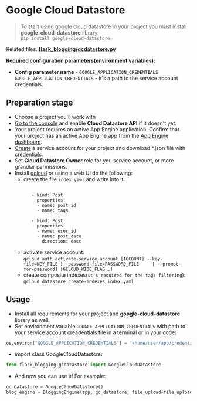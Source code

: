 # Google Cloud Datastore 

> To start using google cloud datastore in your project you must install **google-cloud-datastore** library:  
```pip install google-cloud-datastore```

Related files: [**flask_blogging/gcdatastore.py**](/../../blob/master/flask_blogging/gcdatastore.py)

**Required configuration parameters(environment variables):**  
  - **Config parameter name** - `GOOGLE_APPLICATION_CREDENTIALS`  
  `GOOGLE_APPLICATION_CREDENTIALS` - it's a path to the service account credentials. 

## Preparation stage
* Choose a project you'll work with
* [Go to the console](https://console.cloud.google.com/apis/library/datastore.googleapis.com) and enable **Cloud Datastore API** if it doesn't yet.
* Your project requires an active App Engine application. Confirm that your project has an active App Engine app from the [App Engine dashboard](https://appengine.google.com/dashboard).
* [Create](https://cloud.google.com/iam/docs/service-accounts) a service account for your project and download *.json file with credentials.
* Set **Cloud Datastore Owner** role for you service account, or more granular permissions.  
* Install [gcloud](https://cloud.google.com/sdk/gcloud/) or using a web UI do the following:
  - create the file `index.yaml` and write into it:
     ```indexes:

		- kind: Post
		  properties:
		  - name: post_id
		  - name: tags

		- kind: Post
		  properties:
		  - name: user_id
		  - name: post_date
			direction: desc
     ```
  - activate service account:  
    ```gcloud auth activate-service-account [ACCOUNT] --key-file=KEY_FILE [--password-file=PASSWORD_FILE     | --prompt-for-password] [GCLOUD_WIDE_FLAG …]```  
  - create composite indexes(`it's required for the tags filtering`):  
    ```gcloud datastore create-indexes index.yaml```  

## Usage
* Install all requirements for your project and **google-cloud-datastore** library as well.
* Set environment variable `GOOGLE_APPLICATION_CREDENTIALS` with path to your service account creadentials file in a terminal or in your code:
```python
os.environ["GOOGLE_APPLICATION_CREDENTIALS"] = "/home/user/app/credentials.json"
```  
* import class GoogleCloudDatastore:
```python
from flask_blogging.gcdatastore import GoogleCloudDatastore
```
* And now you can use it! For example:
```python
gc_datastore = GoogleCloudDatastore()
blog_engine = BloggingEngine(app, gc_datastore, file_upload=file_upload)
```
